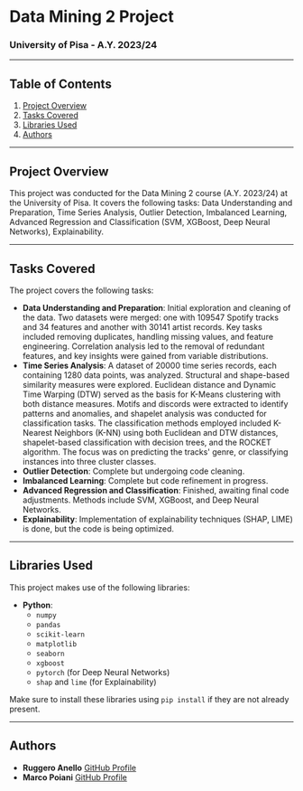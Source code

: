 # Data Mining 2 Project

### University of Pisa - A.Y. 2023/24

---

## Table of Contents
1. [Project Overview](#project-overview)
2. [Tasks Covered](#tasks-covered)
3. [Libraries Used](#libraries-used)
4. [Authors](#authors)

---

## Project Overview
This project was conducted for the Data Mining 2 course (A.Y. 2023/24) at the University of Pisa. It covers the following tasks: Data Understanding and Preparation, Time Series Analysis, Outlier Detection, Imbalanced Learning, Advanced Regression and Classification (SVM, XGBoost, Deep Neural Networks), Explainability.

---

## Tasks Covered
The project covers the following tasks:
- **Data Understanding and Preparation**: Initial exploration and cleaning of the data. Two datasets were merged: one with 109547 Spotify tracks and 34 features and another with 30141 artist records. Key tasks included removing duplicates, handling missing values, and feature engineering. Correlation analysis led to the removal of redundant features, and key insights were gained from variable distributions.
- **Time Series Analysis**: A dataset of 20000 time series records, each containing 1280 data points, was analyzed. Structural and shape-based similarity measures were explored. Euclidean distance and Dynamic Time Warping (DTW) served as the basis for K-Means clustering with both distance measures. Motifs and discords were extracted to identify patterns and anomalies, and shapelet analysis was conducted for classification tasks. The classification methods employed included K-Nearest Neighbors (K-NN) using both Euclidean and DTW distances, shapelet-based classification with decision trees, and the ROCKET algorithm. The focus was on predicting the tracks' genre, or classifying instances into three cluster classes.
- **Outlier Detection**: Complete but undergoing code cleaning.
- **Imbalanced Learning**: Complete but code refinement in progress.
- **Advanced Regression and Classification**: Finished, awaiting final code adjustments. Methods include SVM, XGBoost, and Deep Neural Networks.
- **Explainability**: Implementation of explainability techniques (SHAP, LIME) is done, but the code is being optimized.

---

## Libraries Used
This project makes use of the following libraries:
- **Python**:
  - `numpy`
  - `pandas`
  - `scikit-learn`
  - `matplotlib`
  - `seaborn`
  - `xgboost`
  - `pytorch` (for Deep Neural Networks)
  - `shap` and `lime` (for Explainability)
    

Make sure to install these libraries using `pip install` if they are not already present.

---

## Authors
- **Ruggero Anello** [GitHub Profile](https://github.com/RuggeroAnello)
- **Marco Poiani** [GitHub Profile](https://github.com/MarcoPoiani00)
